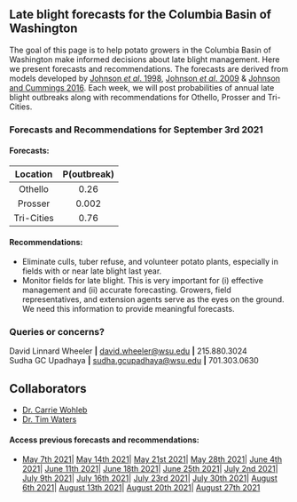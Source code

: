 ## Late blight forecasts for the Columbia Basin of Washington
The goal of this page is to help potato growers in the Columbia Basin of Washington make informed decisions about late blight management. Here we present forecasts and recommendations. The forecasts are derived from models developed by [Johnson *et al*. 1998](https://apsjournals.apsnet.org/doi/pdfplus/10.1094/PDIS.1998.82.6.642), [Johnson *et al*. 2009](https://apsjournals.apsnet.org/doi/pdfplus/10.1094/PDIS-93-3-0272) & [Johnson and Cummings 2016](https://link.springer.com/article/10.1007/s12230-016-9500-1). Each week, we will post probabilities of annual late blight outbreaks along with recommendations for Othello, Prosser and Tri-Cities.

###  Forecasts and Recommendations for September 3rd 2021
#### Forecasts:

| Location | P(outbreak) |
| :---: | :---: |
| Othello | 0.26 |
| Prosser | 0.002 |
| Tri-Cities | 0.76 |

#### Recommendations:

* Eliminate culls, tuber refuse, and volunteer potato plants, especially in fields with or near late blight last year.
* Monitor fields for late blight. This is very important for (i) effective management and (ii) accurate forecasting. Growers, field representatives, and extension agents serve as the eyes on the ground. We need this information to provide meaningful forecasts.

### Queries or concerns?
David Linnard Wheeler **|** david.wheeler@wsu.edu **|** 215.880.3024  
Sudha GC Upadhaya **|** sudha.gcupadhaya@wsu.edu **|** 701.303.0630

## Collaborators
- [Dr. Carrie Wohleb](http://potatoes.wsu.edu/personnel/wohleb/)
- [Dr. Tim Waters](http://potatoes.wsu.edu/personnel/waters/)

#### Access previous forecasts and recommendations:
* [May 7th 2021](https://github.com/d-linnard/LateBlight/blob/main/Forecasts%26Recommendations/May_7_2021.md)| [May 14th 2021](https://github.com/d-linnard/LateBlight/blob/main/Forecasts%26Recommendations/May_14_2021.md)| [May 21st 2021](https://github.com/d-linnard/LateBlight/blob/main/Forecasts%26Recommendations/May_21_2021.md)| [May 28th 2021](https://github.com/d-linnard/LateBlight/blob/main/Forecasts%26Recommendations/May_28_2021.md)| [June 4th 2021](https://github.com/d-linnard/LateBlight/blob/main/Forecasts%26Recommendations/June_4_2021.md)| [June 11th 2021](https://github.com/d-linnard/LateBlight/blob/main/Forecasts%26Recommendations/June_11_2021.md)| [June 18th 2021](https://github.com/d-linnard/LateBlight/blob/main/Forecasts%26Recommendations/June_18_2021.md)| [June 25th 2021](https://github.com/d-linnard/LateBlight/blob/main/Forecasts%26Recommendations/June_25_2021.md)| [July 2nd 2021](https://github.com/d-linnard/LateBlight/blob/main/Forecasts%26Recommendations/July_2_2021.md)| [July 9th 2021](https://github.com/d-linnard/LateBlight/blob/main/Forecasts%26Recommendations/July_9_2021.md)| [July 16th 2021](https://github.com/d-linnard/LateBlight/blob/main/Forecasts%26Recommendations/July_16_2021.md)| [July 23rd 2021](https://github.com/d-linnard/LateBlight/blob/main/Forecasts%26Recommendations/July_23_2021.md)| [July 30th 2021](https://github.com/d-linnard/LateBlight/blob/main/Forecasts%26Recommendations/July_30_2021.md)| [August 6th 2021](https://github.com/d-linnard/LateBlight/blob/main/Forecasts%26Recommendations/Aug_6_2021.md)| [August 13th 2021](https://github.com/d-linnard/LateBlight/blob/main/Forecasts%26Recommendations/Aug_13_2021.md)| [August 20th 2021](https://github.com/d-linnard/LateBlight/blob/main/Forecasts%26Recommendations/Aug_20_2021.md)| [August 27th 2021](https://github.com/d-linnard/LateBlight/blob/main/Forecasts%26Recommendations/Aug_27_2021.md)
